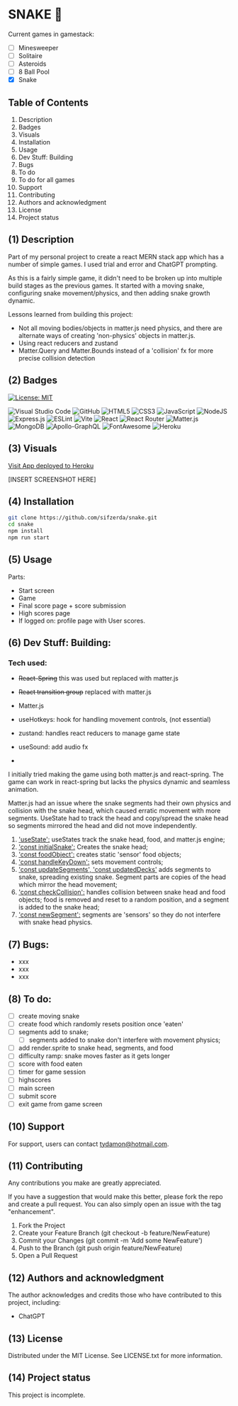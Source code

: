 # SNAKE 🐍

Current games in gamestack:

- [ ] Minesweeper
- [ ] Solitaire
- [ ] Asteroids
- [ ] 8 Ball Pool
- [x] Snake

## Table of Contents

1. Description
2. Badges
3. Visuals
4. Installation
5. Usage
6. Dev Stuff: Building
7. Bugs 
8. To do
9. To do for all games
10. Support
11. Contributing 
12. Authors and acknowledgment
13. License
14. Project status

## (1) Description

Part of my personal project to create a react MERN stack app which has a number of simple games. I used trial and error and ChatGPT prompting. 

As this is a fairly simple game, it didn't need to be broken up into multiple build stages as the previous games. 
It started with a moving snake, configuring snake movement/physics, and then adding snake growth dynamic.
 
Lessons learned from building this project:

- Not all moving bodies/objects in matter.js need physics, and there are alternate ways of creating 'non-physics' objects in matter.js.  
- Using react reducers and zustand
- Matter.Query and Matter.Bounds instead of a 'collision' fx for more precise collision detection

## (2) Badges

[![License: MIT](https://img.shields.io/badge/License-MIT-yellow.svg)](https://opensource.org/licenses/MIT) 

![Visual Studio Code](https://img.shields.io/badge/Visual%20Studio%20Code-0078d7.svg?style=for-the-badge&logo=visual-studio-code&logoColor=white) 
![GitHub](https://img.shields.io/badge/github-%23121011.svg?style=for-the-badge&logo=github&logoColor=white) 
![HTML5](https://img.shields.io/badge/html5-%23E34F26.svg?style=for-the-badge&logo=html5&logoColor=white)
![CSS3](https://img.shields.io/badge/css3-%231572B6.svg?style=for-the-badge&logo=css3&logoColor=white)
![JavaScript](https://img.shields.io/badge/javascript-%23323330.svg?style=for-the-badge&logo=javascript&logoColor=%23F7DF1E) 
![NodeJS](https://img.shields.io/badge/node.js-6DA55F?style=for-the-badge&logo=node.js&logoColor=white)
![Express.js](https://img.shields.io/badge/express.js-%23404d59.svg?style=for-the-badge&logo=express&logoColor=%2361DAFB) 
![ESLint](https://img.shields.io/badge/ESLint-4B3263?style=for-the-badge&logo=eslint&logoColor=white)
![Vite](https://img.shields.io/badge/vite-%23646CFF.svg?style=for-the-badge&logo=vite&logoColor=white) 
![React](https://img.shields.io/badge/react-%2320232a.svg?style=for-the-badge&logo=react&logoColor=%2361DAFB)
![React Router](https://img.shields.io/badge/React_Router-CA4245?style=for-the-badge&logo=react-router&logoColor=white) 
![Matter.js](https://img.shields.io/badge/Matter.js-4B5562.svg?style=for-the-badge&logo=matterdotjs&logoColor=white)
![MongoDB](https://img.shields.io/badge/MongoDB-%234ea94b.svg?style=for-the-badge&logo=mongodb&logoColor=white)
![Apollo-GraphQL](https://img.shields.io/badge/-ApolloGraphQL-311C87?style=for-the-badge&logo=apollo-graphql)
![FontAwesome](https://img.shields.io/badge/Font%20Awesome-538DD7.svg?style=for-the-badge&logo=Font-Awesome&logoColor=white) 
![Heroku](https://img.shields.io/badge/heroku-%23430098.svg?style=for-the-badge&logo=heroku&logoColor=white)

## (3) Visuals

[Visit App deployed to Heroku](https://....com/)

[INSERT SCREENSHOT HERE]

## (4) Installation

```bash
git clone https://github.com/sifzerda/snake.git
cd snake
npm install
npm run start
```

## (5) Usage

Parts:
 
 - Start screen
 - Game
 - Final score page + score submission
 - High scores page
 - If logged on: profile page with User scores.

## (6) Dev Stuff: Building:

### Tech used:
- ~~React-Spring~~ this was used but replaced with matter.js
- ~~React transition group~~ replaced with matter.js
- Matter.js
- useHotkeys: hook for handling movement controls, (not essential)
-  zustand: handles react reducers to manage game state
-  useSound: add audio fx

-  

 

 




I initially tried making the game using both matter.js and react-spring.  The game can work in react-spring but lacks the physics dynamic and seamless animation.

Matter.js had an issue where the snake segments had their own physics and collision with the snake head, which caused erratic movement with more segments. UseState had to track the head and copy/spread the snake head so segments mirrored the head and did not move independently.

1. <u>'useState':</u> useStates track the snake head, food, and matter.js engine;
2. <u>'const initialSnake':</u> Creates the snake head;
3. <u>'const foodObject':</u> creates static 'sensor' food objects;
4. <u>'const handleKeyDown':</u> sets movement controls;
5. <u>'const updateSegments', 'const updatedDecks'</u> adds segments to snake, spreading existing snake. Segment parts are copies of the head which mirror the head movement;
6. <u>'const checkCollision':</u> handles collision between snake head and food objects; food is removed and reset to a random position, and a segment is added to the snake head;
7. <u>'const newSegment':</u> segments are 'sensors' so they do not interfere with snake head physics.

## (7) Bugs: 

- xxx
- xxx
- xxx

## (8) To do: 

- [ ] create moving snake
- [ ] create food which randomly resets position once 'eaten'
- [ ] segments add to snake;
  - [ ] segments added to snake don't interfere with movement physics;
- [ ] add render.sprite to snake head, segments, and food
- [ ] difficulty ramp: snake moves faster as it gets longer
- [ ] score with food eaten
- [ ] timer for game session
- [ ] highscores
- [ ] main screen
- [ ] submit score
- [ ] exit game from game screen

## (10) Support

For support, users can contact tydamon@hotmail.com.

## (11) Contributing

Any contributions you make are greatly appreciated.

If you have a suggestion that would make this better, please fork the repo and create a pull request. You can also simply open an issue with the tag "enhancement". 
1. Fork the Project
2. Create your Feature Branch (git checkout -b feature/NewFeature)
3. Commit your Changes (git commit -m 'Add some NewFeature')
4. Push to the Branch (git push origin feature/NewFeature)
5. Open a Pull Request

## (12) Authors and acknowledgment

The author acknowledges and credits those who have contributed to this project, including:

- ChatGPT

## (13) License

Distributed under the MIT License. See LICENSE.txt for more information.

## (14) Project status

This project is incomplete.
